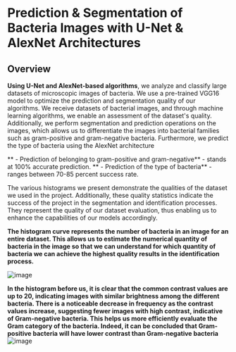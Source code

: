 # Prediction & Segmentation of Bacteria Images with U-Net & AlexNet Architectures

## Overview
**Using U-Net and AlexNet-based algorithms**, we analyze and classify large datasets of microscopic images of bacteria. We use a pre-trained VGG16 model to optimize the prediction and segmentation quality of our algorithms. We receive datasets of bacterial images, and through machine learning algorithms, we enable an assessment of the dataset's quality. Additionally, we perform segmentation and prediction operations on the images, which allows us to differentiate the images into bacterial families such as gram-positive and gram-negative bacteria. Furthermore, we predict the type of bacteria using the AlexNet architecture 

** - Prediction of belonging to gram-positive and gram-negative** - stands at 100% accurate prediction.
** - Prediction of the type of bacteria** - ranges between 70-85 percent success rate.

The various histograms we present demonstrate the qualities of the dataset we used in the project. Additionally, these quality statistics indicate the success of the project in the segmentation and identification processes. They represent the quality of our dataset evaluation, thus enabling us to enhance the capabilities of our models accordingly.

**The histogram curve represents the number of bacteria in an image for an entire dataset. This allows us to estimate the numerical quantity of bacteria in the image so that we can understand for which quantity of bacteria we can achieve the highest quality results in the identification process.**

![image](https://github.com/amitgal21/Final_Project-Prediction-Segmentation/assets/101315285/48863288-8dba-4464-9aa4-0050fe8ef7de) 

**In the histogram before us, it is clear that the common contrast values are up to 20, indicating images with similar brightness among the different bacteria. There is a noticeable decrease in frequency as the contrast values increase, suggesting fewer images with high contrast, indicative of Gram-negative bacteria. This helps us more efficiently evaluate the Gram category of the bacteria. Indeed, it can be concluded that Gram-positive bacteria will have lower contrast than Gram-negative bacteria**
![image](https://github.com/amitgal21/Final_Project-Prediction-Segmentation/assets/101315285/c8fb2239-0d72-4c39-92a2-36480d5c03c2)



  




